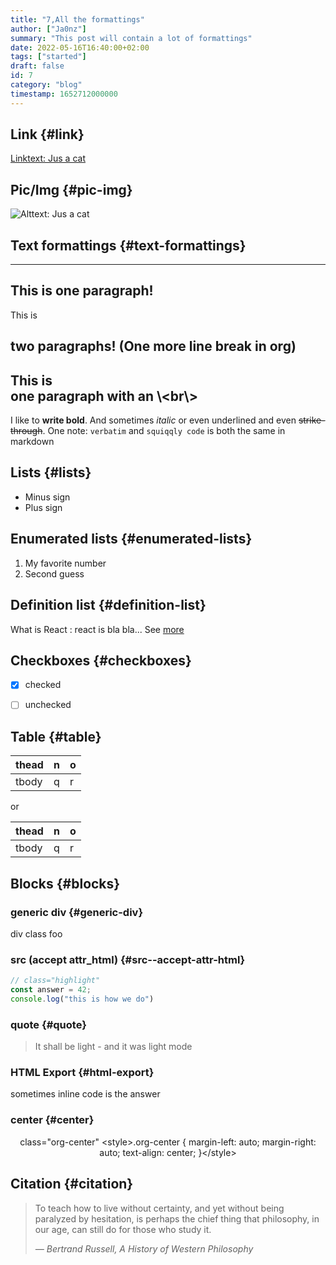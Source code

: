 ```yaml
---
title: "7,All the formattings"
author: ["Ja0nz"]
summary: "This post will contain a lot of formattings"
date: 2022-05-16T16:40:00+02:00
tags: ["started"]
draft: false
id: 7
category: "blog"
timestamp: 1652712000000
---
```


## Link {#link}

[Linktext: Jus a cat](/blog/cat.jpg)


## Pic/Img {#pic-img}

![Alttext: Jus a cat](/blog/cat.jpg)


## Text formattings {#text-formattings}

---
This is
one
paragraph!
---
This is

two paragraphs! (One more line break in org)
---
This is <br />
one paragraph with an \\&lt;br\\&gt;
---
I like to **write bold**. And sometimes _italic_ or even <span class="underline">underlined</span> and even ~~strike-through~~.
One note: `verbatim` and `squiqqly code` is both the same in markdown


## Lists {#lists}

-   Minus sign
-   Plus sign


## Enumerated lists {#enumerated-lists}

1.  My favorite number
2.  Second guess


## Definition list {#definition-list}

What is React
: react is bla bla... See [more](https://react.io)


## Checkboxes {#checkboxes}

-   [X] checked
-   [ ] unchecked


## Table {#table}

| thead | n | o |
|-------|---|---|
| tbody | q | r |

or

| thead | n | o |
|-------|---|---|
| tbody | q | r |


## Blocks {#blocks}


### generic div {#generic-div}

<div class="foo">

div class foo

</div>


### src (accept attr_html) {#src--accept-attr-html}

```javascript { class="my-section" id="section-a" }
// class="highlight"
const answer = 42;
console.log("this is how we do")
```


### quote {#quote}

> It shall be light - and it was light mode


### HTML Export {#html-export}

<div class="html">sometimes inline code is the answer</div>


### center {#center}

<style>.org-center { margin-left: auto; margin-right: auto; text-align: center; }</style>

<div class="org-center">

class="org-center"
&lt;style&gt;.org-center { margin-left: auto; margin-right: auto; text-align: center; }&lt;/style&gt;

</div>


## Citation {#citation}

> To teach how to live without certainty, and yet without being
> paralyzed by hesitation, is perhaps the chief thing that philosophy,
> in our age, can still do for those who study it.
>
> <cite>— Bertrand Russell, A History of Western Philosophy</cite>
